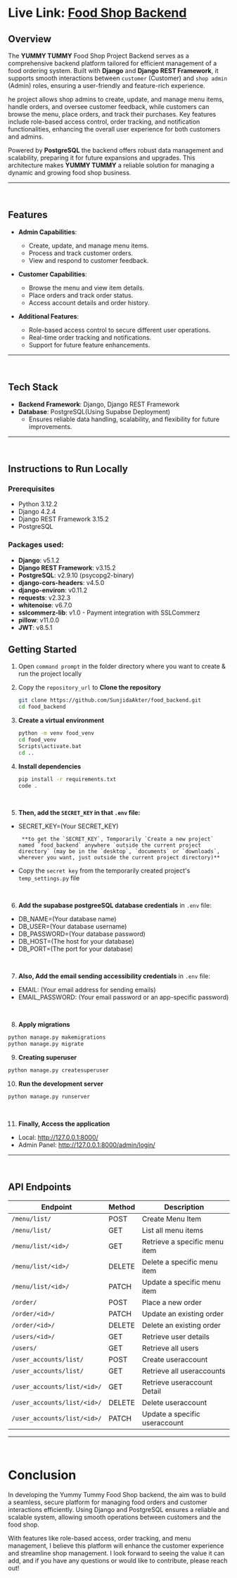 # Live Link: [Food Shop Backend](https://assignment-twelfth.web.app)

## Overview

The **YUMMY TUMMY** Food Shop Project Backend serves as a comprehensive backend platform tailored for efficient management of a food ordering system. Built with **Django** and **Django REST Framework**, it supports smooth interactions between `customer` (Customer) and `shop admin` (Admin) roles, ensuring a user-friendly and feature-rich experience.

he project allows shop admins to create, update, and manage menu items, handle orders, and oversee customer feedback, while customers can browse the menu, place orders, and track their purchases. Key features include role-based access control, order tracking, and notification functionalities, enhancing the overall user experience for both customers and admins.

Powered by **PostgreSQL** the backend offers robust data management and scalability, preparing it for future expansions and upgrades. This architecture makes **YUMMY TUMMY**  a reliable solution for managing a dynamic and growing food shop business.

---

<br>

## Features

- **Admin Capabilities**:
  - Create, update, and manage menu items.
  - Process and track customer orders.
  - View and respond to customer feedback.

- **Customer Capabilities**:
  - Browse the menu and view item details.
  - Place orders and track order status.
  - Access account details and order history.

- **Additional Features**:
  - Role-based access control to secure different user operations.
  - Real-time order tracking and notifications.
  - Support for future feature enhancements.

 ---

 <br>

 ## Tech Stack

- **Backend Framework**: Django, Django REST Framework
- **Database**: PostgreSQL(Using Supabse Deployment)
  - Ensures reliable data handling, scalability, and flexibility for future improvements.

---

<br>

## Instructions to Run Locally

### Prerequisites

- Python 3.12.2
- Django 4.2.4
- Django REST Framework 3.15.2
- PostgreSQL

### Packages used:

- **Django**: v5.1.2
- **Django REST Framework**: v3.15.2 
- **PostgreSQL**: v2.9.10 (psycopg2-binary)
- **django-cors-headers**: v4.5.0 
- **django-environ**: v0.11.2 
- **requests**: v2.32.3 
- **whitenoise**: v6.7.0
- **sslcommerz-lib**: v1.0 - Payment integration with SSLCommerz
- **pillow**: v11.0.0 
- **JWT**: v8.5.1 


## Getting Started

1. Open `command prompt` in the folder directory where you want to create & run the project locally

2. Copy the `repository_url` to **Clone the repository**

   ```bash
   git clone https://github.com/SunjidaAkter/food_backend.git
   cd food_backend
   ```

3. **Create a virtual environment**

   ```bash
   python -m venv food_venv
   cd food_venv
   Scripts\activate.bat
   cd ..
   ```

4. **Install dependencies**

   ```bash
   pip install -r requirements.txt
   code .
   ```

<br>


5. **Then, add the `SECRET_KEY` in that `.env` file:**

- SECRET_KEY=(Your SECRET_KEY)

       **to get the `SECRET_KEY`, Temporarily `Create a new project` named `food_backend` anywhere `outside the current project directory` (may be in the `desktop`, `documents` or `downloads`, wherever you want, just outside the current project directory)**

- Copy the `secret key` from the temporarily created project's `temp_settings.py` file

<br>

6. **Add the supabase postgreeSQL database credentials** in `.env` file:

- DB_NAME=(Your database name)
- DB_USER=(Your database username)
- DB_PASSWORD=(Your database password)
- DB_HOST=(The host for your database)
- DB_PORT=(The port for your database)



<br>

7. **Also, Add the email sending accessibility credentials** in `.env` file:

- EMAIL: (Your email address for sending emails)
- EMAIL_PASSWORD: (Your email password or an app-specific password)

 
<br>

8. **Apply migrations**

```bash
python manage.py makemigrations
python manage.py migrate
```

9. **Creating superuser**

```bash
python manage.py createsuperuser
```

10. **Run the development server**

```bash
python manage.py runserver
```

<br>

11. **Finally, Access the application**

- Local: http://127.0.0.1:8000/
- Admin Panel: http://127.0.0.1:8000/admin/login/

---

<br>


## API Endpoints

| Endpoint            | Method | Description                     |
|-----------------------------|--------|---------------------------------|
| `/menu/list/`               | POST   | Create Menu Item                |
| `/menu/list/`               | GET    | List all menu items             |
| `/menu/list/<id>/`          | GET    | Retrieve a specific menu item   |
| `/menu/list/<id>/`          | DELETE | Delete a specific menu item     |
| `/menu/list/<id>/`          | PATCH  | Update a specific menu item     |
| `/order/`                   | POST   | Place a new order               |
| `/order/<id>/`              | PATCH  | Update an existing order        |
| `/order/<id>/`              | DELETE | Delete an existing order        |
| `/users/<id>/`              | GET    | Retrieve user details           |
| `/users/`                   | GET    | Retrieve all users              |
| `/user_accounts/list/`      | POST   | Create useraccount              |
| `/user_accounts/list/`      | GET    | Retrieve all useraccounts       |
| `/user_accounts/list/<id>/` | GET    | Retrieve useraccount Detail     |
| `/user_accounts/list/<id>/` | DELETE | Delete useraccount              |
| `/user_accounts/list/<id>/` | PATCH  | Update a specific useraccount   |

---

<br>


# Conclusion

In developing the Yummy Tummy Food Shop backend, the aim was to build a seamless, secure platform for managing food orders and customer interactions efficiently. Using Django and PostgreSQL ensures a reliable and scalable system, allowing smooth operations between customers and the food shop.

With features like role-based access, order tracking, and menu management, I believe this platform will enhance the customer experience and streamline shop management. I look forward to seeing the value it can add, and if you have any questions or would like to contribute, please reach out!
